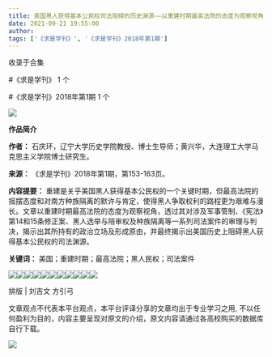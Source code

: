 ```yaml
---
title: 美国黑人获得基本公民权司法阻碍的历史渊源——以重建时期最高法院的态度为观察视角
date: 2021-09-21 19:55:00
author: 
tags: ['《求是学刊》', '《求是学刊》2018年第1期']
---
```



收录于合集

#《求是学刊》 1 个

#《求是学刊》2018年第1期 1 个

![](/images/516/2.png)  

  

**作品简介**

 **作者：** 石庆环，辽宁大学历史学院教授、博士生导师；黄兴华，大连理工大学马克思主义学院博士研究生。

 **来源：** 《求是学刊》2018年第1期，第153-163页。

 **内容提要：**
重建是关乎美国黑人获得基本公民权的一个关键时期，但最高法院的摇摆态度和对南方种族隔离的默许与肯定，使得黑人争取权利的路程更为艰难与漫长。文章以重建时期最高法院的态度为观察视角，透过其对涉及军事管制、《宪法》第14和15条修正案、黑人选举与陪审权及种族隔离等一系列司法案件的审理与判决，揭示出其所持有的政治立场及形成原由，并最终揭示出美国历史上阻碍黑人获得基本公民权的司法渊源。

 **关键词：** 美国；重建时期；最高法院；黑人民权；司法案件

  

![](/images/516/3.png)![](/images/516/4.png)![](/images/516/5.png)![](/images/516/6.png)![](/images/516/7.png)![](/images/516/8.png)![](/images/516/9.png)![](/images/516/10.png)![](/images/516/11.png)![](/images/516/12.png)![](/images/516/13.png)

  

排版 | 刘吉文 方引弓  

文章观点不代表本平台观点，本平台评译分享的文章均出于专业学习之用, 不以任何盈利为目的，内容主要呈现对原文的介绍，原文内容请通过各高校购买的数据库自行下载。

![](/images/516/14.gif)

